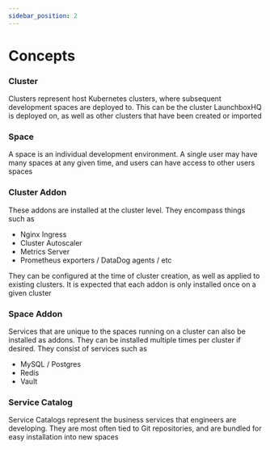 ```yaml
---
sidebar_position: 2
---
```


# Concepts

### Cluster 

Clusters represent host Kubernetes clusters, where subsequent development spaces are deployed to. 
This can be the cluster LaunchboxHQ is deployed on, as well as other clusters that have been 
created or imported

### Space 

A space is an individual development environment. A single user may have many spaces at any given time, 
and users can have access to other users spaces 

### Cluster Addon 

These addons are installed at the cluster level. They encompass things such as 
 - Nginx Ingress  
 - Cluster Autoscaler 
 - Metrics Server 
 - Prometheus exporters / DataDog agents / etc 

They can be configured at the time of cluster creation, as well as applied to existing clusters. It is expected 
that each addon is only installed once on a given cluster

### Space Addon 

Services that are unique to the spaces running on a cluster can also be installed as addons. 
They can be installed multiple times per cluster if desired. They consist of services such as 
 - MySQL / Postgres 
 - Redis
 - Vault 

### Service Catalog 

Service Catalogs represent the business services that engineers are developing. They are most often tied to Git 
repositories, and are bundled for easy installation into new spaces 

